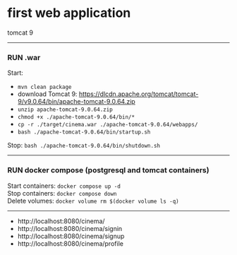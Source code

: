 # first web application
tomcat 9

---

### RUN .war
Start:
- `mvn clean package`
- download Tomcat 9: https://dlcdn.apache.org/tomcat/tomcat-9/v9.0.64/bin/apache-tomcat-9.0.64.zip
- `unzip apache-tomcat-9.0.64.zip`
- `chmod +x ./apache-tomcat-9.0.64/bin/*`
- `cp -r ./target/cinema.war ./apache-tomcat-9.0.64/webapps/`
- `bash ./apache-tomcat-9.0.64/bin/startup.sh`

Stop: `bash ./apache-tomcat-9.0.64/bin/shutdown.sh`

---

### RUN docker compose (postgresql and tomcat containers)
Start containers: `docker compose up -d`  
Stop containers: `docker compose down`  
Delete volumes: `docker volume rm $(docker volume ls -q)`

---

- http://localhost:8080/cinema/
- http://localhost:8080/cinema/signin
- http://localhost:8080/cinema/signup
- http://localhost:8080/cinema/profile
